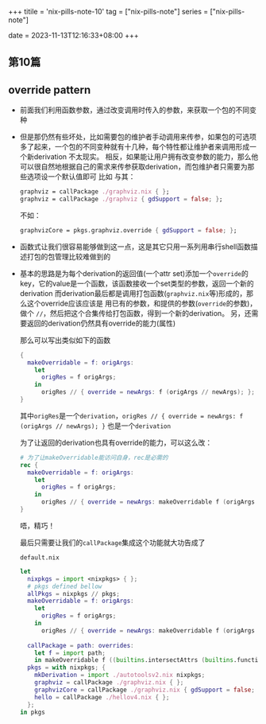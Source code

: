 +++
titile = 'nix-pills-note-10'
tag = ["nix-pills-note"]
series = ["nix-pills-note"]

date = 2023-11-13T12:16:33+08:00
+++



## 第10篇
## override pattern

- 前面我们利用函数参数，通过改变调用时传入的参数，来获取一个包的不同变种

- 但是那仍然有些坏处，比如需要包的维护者手动调用来传参，如果包的可选项多了起来，一个包的不同变种就有十几种，每个特性都让维护者来调用形成一个新derivation
  不太现实。 相反，如果能让用户拥有改变参数的能力，那么他可以很自然地根据自己的需求来传参获取derivation，而包维护者只需要为那些选项设一个默认值即可
  比如
  与其：
  ```nix
  graphviz = callPackage ./graphviz.nix { };
  graphviz = callPackage ./graphviz { gdSupport = false; };
  ```
  不如：
  ```nix
  graphvizCore = pkgs.graphviz.override { gdSupport = false; };
  ```
- 函数式让我们很容易能够做到这一点，这是其它只用一系列用串行shell函数描述打包的包管理比较难做到的

- 基本的思路是为每个derivation的返回值(一个attr set)添加一个`override`的key，它的value是一个函数，该函数接收一个set类型的参数，返回一个新的derivation
  而derivation最后都是调用打包函数(`graphviz.nix`等)形成的，那么这个override应该应该是 用已有的参数，和提供的参数(`override`的参数)，做个 `//`，然后把这个合集传给打包函数，得到一个新的derivation。 另，还需要返回的derivation仍然具有override的能力(属性)

  那么可以写出类似如下的函数
  ```nix
  {
    makeOverridable = f: origArgs:
      let 
        origRes = f origArgs;
      in 
        origRes // { override = newArgs: f (origArgs // newArgs); };
  }
  ```
  其中`origRes`是一个`derivation`，`origRes // { override = newArgs: f (origArgs // newArgs); }` 也是一个`derivation`

  为了让返回的derivation也具有override的能力，可以这么改：
  ```nix
  # 为了让makeOverridable能访问自身，rec是必需的
  rec {
    makeOverridable = f: origArgs:
      let 
        origRes = f origArgs;
      in 
        origRes // { override = newArgs: makeOverridable f (origArgs // newArgs); };
  }
  ```
  唔，精巧！

  最后只需要让我们的`callPackage`集成这个功能就大功告成了

  `default.nix`
  ```nix
  let
    nixpkgs = import <nixpkgs> { };
    # pkgs defined bellow
    allPkgs = nixpkgs // pkgs;
    makeOverridable = f: origArgs:
      let 
        origRes = f origArgs;
      in 
        origRes // { override = newArgs: makeOverridable f (origArgs // newArgs); };
 
    callPackage = path: overrides:
      let f = import path;
      in makeOverridable f ((builtins.intersectAttrs (builtins.functionArgs f) allPkgs) // overrides);
    pkgs = with nixpkgs; {
      mkDerivation = import ./autotoolsv2.nix nixpkgs;
      graphviz = callPackage ./graphviz.nix { };
      graphvizCore = callPackage ./graphviz.nix { gdSupport = false; };
      hello = callPackage ./hellov4.nix { };
    };
  in pkgs
  ```

